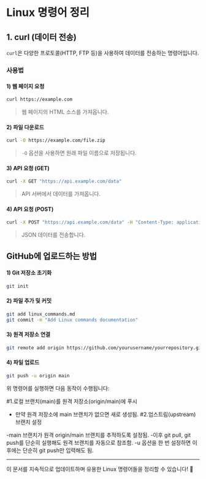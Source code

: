 # Linux 명령어 정리

## 1. curl (데이터 전송)

`curl`은 다양한 프로토콜(HTTP, FTP 등)을 사용하여 데이터를 전송하는 명령어입니다.

### 사용법

#### 1) 웹 페이지 요청
```sh
curl https://example.com
```
> 웹 페이지의 HTML 소스를 가져옵니다.

#### 2) 파일 다운로드
```sh
curl -O https://example.com/file.zip
```
> `-O` 옵션을 사용하면 원래 파일 이름으로 저장됩니다.

#### 3) API 요청 (GET)
```sh
curl -X GET "https://api.example.com/data"
```
> API 서버에서 데이터를 가져옵니다.

#### 4) API 요청 (POST)
```sh
curl -X POST "https://api.example.com/data" -H "Content-Type: application/json" -d '{"key":"value"}'
```
> JSON 데이터를 전송합니다.

## GitHub에 업로드하는 방법

#### 1) Git 저장소 초기화
```sh
git init
```

#### 2) 파일 추가 및 커밋
```sh
git add linux_commands.md
git commit -m "Add Linux commands documentation"
```

#### 3) 원격 저장소 연결
```sh
git remote add origin https://github.com/yourusername/yourrepository.git
```

#### 4) 파일 업로드
```sh
git push -u origin main
```
위 명령어를 실행하면 다음 동작이 수행됩니다:

#1.로컬 브랜치(main)를 원격 저장소(origin/main)에 푸시

- 만약 원격 저장소에 main 브랜치가 없으면 새로 생성됨.
#2.업스트림(upstream) 브랜치 설정

-main 브랜치가 원격 origin/main 브랜치를 추적하도록 설정됨.
-이후 git pull, git push를 단순히 실행해도 원격 브랜치를 자동으로 참조함.
-u 옵션을 한 번 설정하면 이후에는 단순히 git push만 입력해도 됨.

---
이 문서를 지속적으로 업데이트하며 유용한 Linux 명령어들을 정리할 수 있습니다! 🚀

